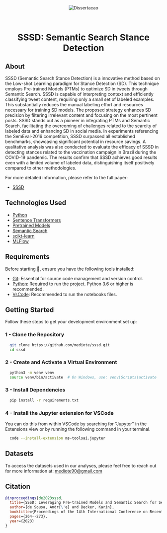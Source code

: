 <div align="center" id="top">
  <img src="./.github/app.gif" alt="Dissertacao" />

  &#xa0;

  <!-- <a href="https://dissertacao.netlify.app">Demo</a> -->
</div>

<h1 align="center">SSSD: Semantic Search Stance Detection</h1>

<p align="center">
  <!-- Badges -->
</p>


## About

SSSD (Semantic Search Stance Detection) is a innovative method based on the Low-shot Learning paradigm for Stance Detection (SD). This technique employs Pre-trained Models (PTMs) to optimize SD in tweets through Semantic Search. SSSD is capable of interpreting context and efficiently classifying tweet content, requiring only a small set of labeled examples. This substantially reduces the manual labeling effort and resources necessary for training SD models. The proposed strategy enhances SD precision by filtering irrelevant content and focusing on the most pertinent posts. SSSD stands out as a pioneer in integrating PTMs and Semantic Search, facilitating the overcoming of challenges related to the scarcity of labeled data and enhancing SD in social media. In experiments referencing the SemEval-2016 competition, SSSD surpassed all established benchmarks, showcasing significant potential in resource savings. A qualitative analysis was also conducted to evaluate the efficacy of SSSD in detecting stances related to the vaccination campaign in Brazil during the COVID-19 pandemic. The results confirm that SSSD achieves good results even with a limited volume of labeled data, distinguishing itself positively compared to other methodologies.

For more detailed information, please refer to the full paper:

- [SSSD](https://aclanthology.org/2023.ranlp-1.30.pdf)

## Technologies Used

- [Python](https://python.org.br/)
- [Sentence Transformers](https://sbert.net/)
- [Pretrained Models](https://sbert.net/docs/pretrained_models.html)
- [Semantic Search](https://www.sbert.net/examples/applications/semantic-search/)
- [scikt-learn](https://scikit-learn.org/stable/index.html)
- [MLFlow](https://www.mlflow.org/)

## Requirements

Before starting 🏁, ensure you have the following tools installed:

- [Git](https://git-scm.com): Essential for source code management and version control.
- [Python](https://python.org/): Required to run the project. Python 3.6 or higher is recommended.
- [VsCode](https://code.visualstudio.com/): Recommended to run the notebooks files.

## Getting Started

Follow these steps to get your development environment set up:

### 1 - Clone the Repository

```bash
  git clone https://github.com/mediote/sssd.git
  cd sssd
```

### 2 - Create and Activate a Virtual Environment

```bash
  python3 -m venv venv
  source venv/bin/activate  # On Windows, use: venv\Scripts\activate
```

### 3 - Install Dependencies

```bash
  pip install -r requirements.txt
```

### 4 - Install the Jupyter extension for VSCode

You can do this from within VSCode by searching for "Jupyter" in the Extensions view or by running the following command in your terminal.

```bash
  code --install-extension ms-toolsai.jupyter
```

## Datasets

To access the datasets used in our analyses, please feel free to reach out for more information at: mediote90@gmail.com


## Citation

```bibtex
@inproceedings{de2023sssd,
  title={SSSD: Leveraging Pre-trained Models and Semantic Search for Semi-supervised Stance Detection},
  author={de Sousa, Andr{\'e} and Becker, Karin},
  booktitle={Proceedings of the 14th International Conference on Recent Advances in Natural Language Processing},
  pages={264--273},
  year={2023}
}
```
